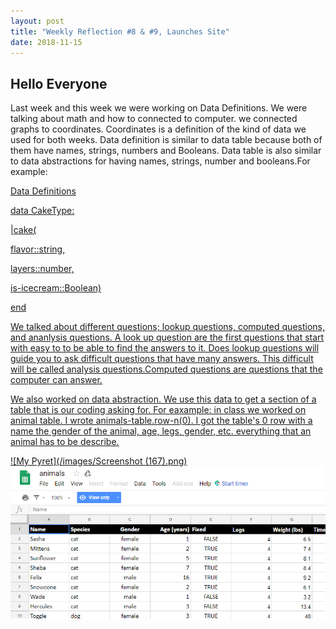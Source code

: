 ```yaml
---
layout: post
title: "Weekly Reflection #8 & #9, Launches Site"
date: 2018-11-15
---
```

<h2>Hello Everyone</h2>
<p>Last week and this week we were working on Data Definitions. We were talking about math and how to connected to computer. we connected graphs to coordinates. Coordinates is a definition of the kind of data we used for both weeks.  Data definition is similar to data table because both of them have names, strings, numbers and Booleans. Data table is also similar to data abstractions for having names, strings, number and booleans.For example:
  </p>
  <u>Data Definitions<u/>
  <p>data CakeType:</p>
  <p> |cake( </p>
  <p>flavor::string,</p>
  <p>layers::number,</p>
  <p>is-icecream::Boolean)</p>
  <p>end</p>
  
  <p>We talked about different questions; lookup questions, computed questions, and ananlysis questions. A look up question are the first questions that start with easy to to be able to find the answers to it. Does lookup questions will guide you to ask difficult questions that have many answers. This difficult will be called analysis questions.Computed questions are questions that the computer can answer.</p>
  <p>We also worked on data abstraction. We use this data to get a section of a table that is our coding asking for. For eaxample: in class we worked on animal table. I wrote animals-table.row-n(0). I got the table's 0 row with a name the gender of the animal, age, legs, gender, etc. everything that an animal has to be describe.</p>
  
![My Pyret](/images/Screenshot (167).png)
![My Animals](/images/Screenshot.png)
